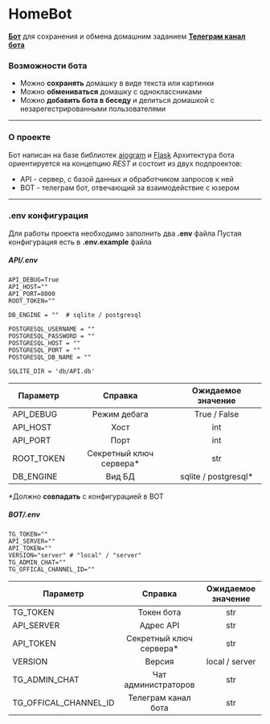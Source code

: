 # HomeBot


**[Бот](https://t.me/hw_assistant_bot)** для сохранения и обмена домашним заданием
**[Телеграм канал бота](https://t.me/hw_assistant)**

### Возможности бота
* Можно **сохранять** домашку в виде текста или картинки
* Можно **обмениваться** домашку с одноклассниками
* Можно **добавить бота в беседу** и делиться домашкой с незарегестрированными пользователями
___
### О проекте
Бот написан на базе библиотек [aiogram](https://pypi.org/project/aiogram/) и [Flask](https://pypi.org/project/Flask/)
Архитектура бота ориентируется на концепцию _REST_ и состоит из двух подпроектов:
* API - сервер, с базой данных и обработчиком запросов к ней
* BOT - телеграм бот, отвечающий за взаимодействие с юзером
___
### .env конфигурация
Для работы проекта необходимо заполнить два **.env** файла
Пустая конфигурация есть в **.env.example** файла

##### API/.env
```
API_DEBUG=True
API_HOST=""
API_PORT=8000
ROOT_TOKEN=""

DB_ENGINE = ""  # sqlite / postgresql

POSTGRESQL_USERNAME = ""
POSTGRESQL_PASSWORD = ""
POSTGRESQL_HOST = ""
POSTGRESQL_PORT = ""
POSTGRESQL_DB_NAME = ""

SQLITE_DIR = 'db/API.db'
```
| Параметр   |         Справка         |  Ожидаемое значение  |
| ---------- | :---------------------: | :------------------: |
| API_DEBUG  |      Режим дебага       |     True / False     |
| API_HOST   |          Хост           |         int          |
| API_PORT   |          Порт           |         int          |
| ROOT_TOKEN | Секретный ключ сервера* |         str          |
| DB_ENGINE  |         Вид БД          | sqlite / postgresql* |

*Должно **совпадать** с конфигурацией в BOT

##### BOT/.env
```
TG_TOKEN=""
API_SERVER=""
API_TOKEN=""
VERSION="server" # "local" / "server"
TG_ADMIN_CHAT=""
TG_OFFICAL_CHANNEL_ID=""
```
| Параметр              |         Справка         | Ожидаемое значение |
| --------------------- | :---------------------: | :----------------: |
| TG_TOKEN              |       Токен бота        |        str         |
| API_SERVER            |        Адрес API        |        str         |
| API_TOKEN             | Секретный ключ сервера* |        str         |
| VERSION               |         Версия          |   local / server   |
| TG_ADMIN_CHAT         |   Чат администраторов   |        str         |
| TG_OFFICAL_CHANNEL_ID |   Телеграм канал бота   |        str         |
